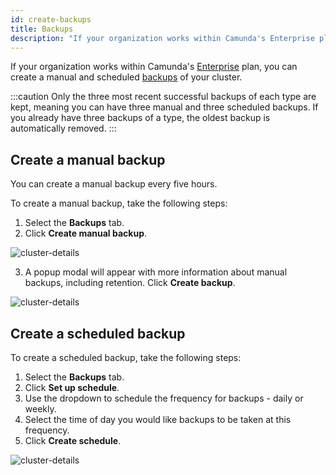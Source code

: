 ```yaml
---
id: create-backups
title: Backups
description: "If your organization works within Camunda's Enterprise plan, you can create cluster backups."
---
```


If your organization works within Camunda's [Enterprise](https://camunda.com/pricing/) plan, you can create a manual and scheduled [backups](/components/concepts/backups.md) of your cluster.

:::caution
Only the three most recent successful backups of each type are kept, meaning you can have three manual and three scheduled backups. If you already have three backups of a type, the oldest backup is automatically removed.
:::

## Create a manual backup

You can create a manual backup every five hours.

To create a manual backup, take the following steps:

1. Select the **Backups** tab.
2. Click **Create manual backup**.

![cluster-details](./img/cluster-detail-backups.png)

3. A popup modal will appear with more information about manual backups, including retention. Click **Create backup**.

![cluster-details](./img/cluster-detail-backups-manual.png)

## Create a scheduled backup

To create a scheduled backup, take the following steps:

1. Select the **Backups** tab.
2. Click **Set up schedule**.
3. Use the dropdown to schedule the frequency for backups - daily or weekly.
4. Select the time of day you would like backups to be taken at this frequency.
5. Click **Create schedule**.

![cluster-details](./img/cluster-detail-create-scheduled-backup.png)
